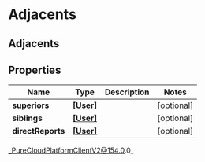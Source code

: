 # Adjacents

## Adjacents

## Properties

|Name | Type | Description | Notes|
|------------ | ------------- | ------------- | -------------|
| **superiors** | [**[User]**](User) |  | [optional] |
| **siblings** | [**[User]**](User) |  | [optional] |
| **directReports** | [**[User]**](User) |  | [optional] |



_PureCloudPlatformClientV2@154.0.0_
